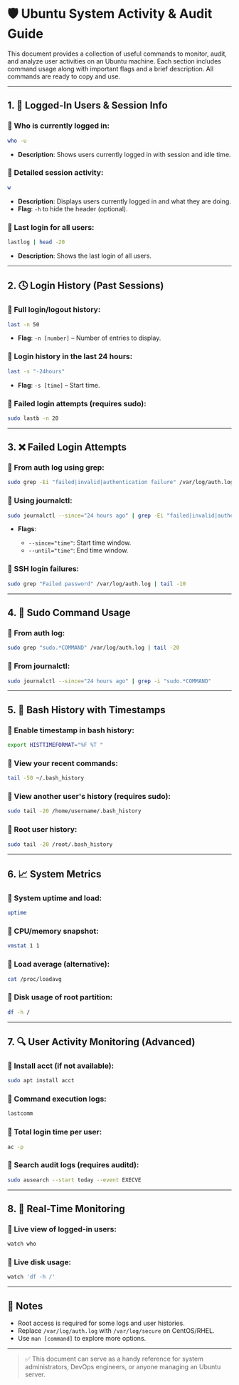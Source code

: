 # 🛡️ Ubuntu System Activity & Audit Guide

This document provides a collection of useful commands to monitor, audit, and analyze user activities on an Ubuntu machine. Each section includes command usage along with important flags and a brief description. All commands are ready to copy and use.

---

## 1. 👤 Logged-In Users & Session Info

### 🔹 Who is currently logged in:

```bash
who -u
```

* **Description**: Shows users currently logged in with session and idle time.

### 🔹 Detailed session activity:

```bash
w
```

* **Description**: Displays users currently logged in and what they are doing.
* **Flag**: `-h` to hide the header (optional).

### 🔹 Last login for all users:

```bash
lastlog | head -20
```

* **Description**: Shows the last login of all users.

---

## 2. 🕓 Login History (Past Sessions)

### 🔹 Full login/logout history:

```bash
last -n 50
```

* **Flag**: `-n [number]` – Number of entries to display.

### 🔹 Login history in the last 24 hours:

```bash
last -s "-24hours"
```

* **Flag**: `-s [time]` – Start time.

### 🔹 Failed login attempts (requires sudo):

```bash
sudo lastb -n 20
```

---

## 3. ❌ Failed Login Attempts

### 🔹 From auth log using grep:

```bash
sudo grep -Ei "failed|invalid|authentication failure" /var/log/auth.log | tail -20
```

### 🔹 Using journalctl:

```bash
sudo journalctl --since="24 hours ago" | grep -Ei "failed|invalid|authentication failure"
```

* **Flags**:

  * `--since="time"`: Start time window.
  * `--until="time"`: End time window.

### 🔹 SSH login failures:

```bash
sudo grep "Failed password" /var/log/auth.log | tail -10
```

---

## 4. 🔑 Sudo Command Usage

### 🔹 From auth log:

```bash
sudo grep "sudo.*COMMAND" /var/log/auth.log | tail -20
```

### 🔹 From journalctl:

```bash
sudo journalctl --since="24 hours ago" | grep -i "sudo.*COMMAND"
```

---

## 5. 📜 Bash History with Timestamps

### 🔹 Enable timestamp in bash history:

```bash
export HISTTIMEFORMAT="%F %T "
```

### 🔹 View your recent commands:

```bash
tail -50 ~/.bash_history
```

### 🔹 View another user's history (requires sudo):

```bash
sudo tail -20 /home/username/.bash_history
```

### 🔹 Root user history:

```bash
sudo tail -20 /root/.bash_history
```

---

## 6. 📈 System Metrics

### 🔹 System uptime and load:

```bash
uptime
```

### 🔹 CPU/memory snapshot:

```bash
vmstat 1 1
```

### 🔹 Load average (alternative):

```bash
cat /proc/loadavg
```

### 🔹 Disk usage of root partition:

```bash
df -h /
```

---

## 7. 🔍 User Activity Monitoring (Advanced)

### 🔹 Install acct (if not available):

```bash
sudo apt install acct
```

### 🔹 Command execution logs:

```bash
lastcomm
```

### 🔹 Total login time per user:

```bash
ac -p
```

### 🔹 Search audit logs (requires auditd):

```bash
sudo ausearch --start today --event EXECVE
```

---

## 8. 🔄 Real-Time Monitoring

### 🔹 Live view of logged-in users:

```bash
watch who
```

### 🔹 Live disk usage:

```bash
watch 'df -h /'
```

---

## 📝 Notes

* Root access is required for some logs and user histories.
* Replace `/var/log/auth.log` with `/var/log/secure` on CentOS/RHEL.
* Use `man [command]` to explore more options.

---

> ✅ This document can serve as a handy reference for system administrators, DevOps engineers, or anyone managing an Ubuntu server.
